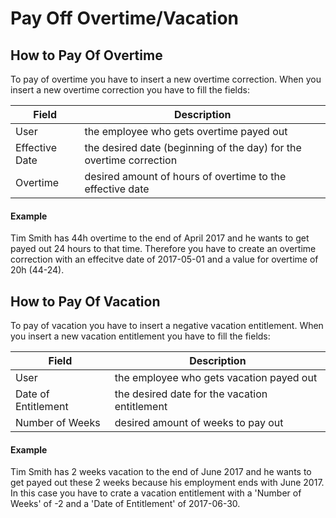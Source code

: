 # Pay Off Overtime/Vacation

## How to Pay Of Overtime
To pay of overtime you have to insert a new overtime correction. When you insert a new overtime correction you have to fill the fields:

| Field          | Description                                                         |
| -------------- | ------------------------------------------------------------------- |
| User           | the employee who gets overtime payed out                            |
| Effective Date | the desired date (beginning of the day) for the overtime correction |
| Overtime       | desired amount of hours of overtime to the effective date           |

#### Example
Tim Smith has 44h overtime to the end of April 2017 and he wants to get payed out 24 hours to that time. Therefore you have to create an overtime correction with an effecitve date of 2017-05-01 and a value for overtime of 20h (44-24).


## How to Pay Of Vacation
To pay of vacation you have to insert a negative vacation entitlement. When you insert a new vacation entitlement you have to fill the fields:

| Field               | Description                                                          |
| ------------------- | -------------------------------------------------------------------- |
| User                | the employee who gets vacation payed out                             |
| Date of Entitlement | the desired date for the vacation entitlement                        |
| Number of Weeks     | desired amount of weeks to pay out                                   |

#### Example
Tim Smith has 2 weeks vacation to the end of June 2017 and he wants to get payed out these 2 weeks because his employment ends with June 2017. In this case you have to crate a vacation entitlement with a 'Number of Weeks' of -2 and a 'Date of Entitlement' of 2017-06-30.

